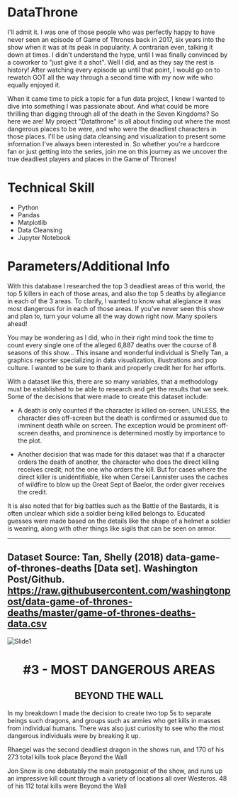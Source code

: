 # DataThrone
I'll admit it. I was one of those people who was perfectly happy to have never seen an episode of Game of Thrones back in 2017, six years into the show when it was at its peak in popularity. A contrarian even, talking it down at times. I didn't understand the hype, until I was finally convinced by a coworker to "just give it a shot". Well I did, and as they say the rest is history! After watching every episode up until that point, I would go on to rewatch GOT all the way through a second time with my now wife who equally enjoyed it.

When it came time to pick a topic for a fun data project, I knew I wanted to dive into something I was passionate about. And what could be more thrilling than digging through all of the death in the Seven Kingdoms? So here we are! My project "Datathrone" is all about finding out where the most dangerous places to be were, and who were the deadliest characters in those places. I'll be using data cleansing and visualization to present some information I've always been interested in. So whether you're a hardcore fan or just getting into the series, join me on this journey as we uncover the true deadliest players and places in the Game of Thrones!

# Technical Skill
- Python
- Pandas
- Matplotlib
- Data Cleansing
- Jupyter Notebook

# Parameters/Additional Info



With this database I researched the top 3 deadliest areas of this world, the top 5 killers in each of those areas, and also the top 5 deaths by allegiance in each of the 3 areas. To clarify, I wanted to know what allegiance it was most dangerous for in each of those areas. If you’ve never seen this show and plan to, turn your volume all the way down right now. Many spoilers ahead!

You may be wondering as I did, who in their right mind took the time to count every single one of the alleged 6,887 deaths over the course of 8 seasons of this show… This insane and wonderful individual is Shelly Tan, a graphics reporter specializing in data visualization, illustrations and pop culture. I wanted to be sure to thank and properly credit her for her efforts.

With a dataset like this, there are so many variables, that a methodology must be established to be able to research and get the results that we seek. Some of the decisions that were made to create this dataset include:
 - A death is only counted if the character is killed on-screen. UNLESS, the character dies off-screen but the death is confirmed or assumed due to imminent death while on screen. The exception would be prominent off-screen deaths, and prominence is determined mostly by importance to the plot.

 - Another decision that was made for this dataset was that if a character orders the death of another, the character who does the direct killing receives credit; not the one who orders the kill. But for cases where the direct killer is unidentifiable, like when Cersei Lannister uses the caches of wildfire to blow up the Great Sept of Baelor, the order giver receives the credit.

It is also noted that for big battles such as the Battle of the Bastards, it is often unclear which side a soldier being killed belongs to. Educated guesses were made based on the details like the shape of a helmet a soldier is wearing, along with other things like sigils that can be seen on armor.


---------------------------------------------------------------------------------------
Dataset Source:
Tan, Shelly (2018) data-game-of-thrones-deaths [Data set].
	Washington Post/Github.
	https://raw.githubusercontent.com/washingtonpost/data-game-of-thrones-deaths/master/game-of-thrones-deaths-data.csv
---------------------------------------------------------------------------------------


![Slide1](https://user-images.githubusercontent.com/109693942/212296785-a7b8d396-7c76-4533-90f0-61d9b635655f.jpg)

<h1 align="center">#3 - MOST DANGEROUS AREAS</h1>
<h2 align="center">BEYOND THE WALL</h2>

In my breakdown I made the decision to create two top 5s to separate beings such dragons, and groups such as armies who get kills in masses from individual humans. There was also just curiosity to see who the most dangerous individuals were by breaking it up.

Rhaegel was the second deadliest dragon in the shows run, and 170 of his 273 total kills took place Beyond the Wall

Jon Snow is one debatably the main protagonist of the show, and runs up an impressive kill count through a variety of locations all over Westeros. 48 of his 112 total kills were Beyond the Wall

